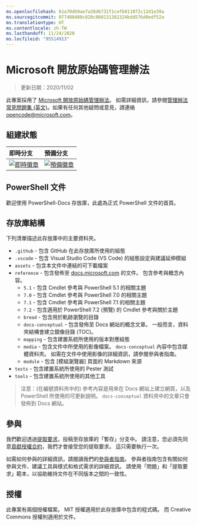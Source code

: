 ```yaml
---
ms.openlocfilehash: 61a70db9ae7a38d6731f1cefb011072c12d1e39a
ms.sourcegitcommit: 077488408c820c860131382324bdd576d0edf52a
ms.translationtype: HT
ms.contentlocale: zh-TW
ms.lasthandoff: 11/24/2020
ms.locfileid: "95514913"
---
```

# <a name="microsoft-open-source-code-of-conduct"></a>Microsoft 開放原始碼管理辦法

> 更新日期：2020/11/02

此專案採用了 [Microsoft 開放原始碼管理辦法](https://opensource.microsoft.com/codeofconduct/)。 如需詳細資訊，請參閱[管理辦法常見問題集 (英文)](https://opensource.microsoft.com/codeofconduct/faq/)。如果有任何其他疑問或意見，請連絡 [opencode@microsoft.com](mailto:opencode@microsoft.com)。

[即時徽章]: https://powershell.visualstudio.com/PowerShell-Docs/_apis/build/status/PowerShell-Docs-CI?branchName=live
[預備徽章]: https://powershell.visualstudio.com/PowerShell-Docs/_apis/build/status/PowerShell-Docs-CI?branchName=staging

## <a name="build-status"></a>組建狀態

|          即時分支          |           預備分支            |
| :---------------------------- | :---------------------------------- |
| [![即時徽章][]][即時徽章] | [![預備徽章][]][預備徽章] |

## <a name="powershell-documentation"></a>PowerShell 文件

歡迎使用 PowerShell-Docs 存放庫，此處為正式 PowerShell 文件的首頁。

## <a name="repository-structure"></a>存放庫結構

下列清單描述此存放庫中的主要資料夾。

- `.github` - 包含 GitHub 在此存放庫所使用的組態
- `.vscode` - 包含 Visual Studio Code (VS Code) 的組態設定與建議延伸模組
- `assets` - 包含本文件中連結的可下載檔案
- `reference` - 包含發佈至 [docs.microsoft.com]([https://docs.microsoft.com/powershell/scripting/) 的文件。 包含參考與概念內容。
  - `5.1` - 包含 Cmdlet 參考與 PowerShell 5.1 的相關主題
  - `7.0` - 包含 Cmdlet 參考與 PowerShell 7.0 的相關主題
  - `7.1` - 包含 Cmdlet 參考與 PowerShell 7.1 的相關主題
  - `7.2` - 包含適用於 PowerShell 7.2 (預覽) 的 Cmdlet 參考與關於主題
  - `bread` - 包含用於軌跡瀏覽的目錄
  - `docs-conceptual` - 包含發佈至 Docs 網站的概念文章。 一般而言，資料夾結構會建立鏡像目錄 (TOC)。
  - `mapping` - 包含建置系統所使用的版本對應組態
  - `media` - 包含文件中所使用的影像檔案。 `docs-conceptual` 內容中包含媒體資料夾。 如需在文件中使用影像的詳細資訊，請參閱參與者指南。
  - `module` - 包含 [模組瀏覽器] 頁面的 Markdown 來源
- `tests` - 包含建置系統所使用的 Pester 測試
- `tools` - 包含建置系統所使用的其他工具

> 注意：(在編號資料夾中的) 參考內容是用來在 Docs 網站上建立網頁，以及 PowerShell 所使用的可更新說明。
> `docs-conceptual` 資料夾中的文章只會發佈到 Docs 網站。

## <a name="contributing"></a>參與

我們歡迎透過[提取要求](https://help.github.com/articles/using-pull-requests/)，投稿至存放庫的「暫存」分支中。
請注意，您必須先同意[貢獻授權合約](https://cla.microsoft.com/)，我們才會接受您的提取要求。 這只需要執行一次。

如需如何參與的詳細資訊，請閱讀我們的[參與者指南](https://aka.ms/PSDocsContributor)。 參與者指南包含有關如何參與文件、建議工具與樣式和格式需求的詳細資訊。 請使用「問題」和「提取要求」範本，以協助維持文件在不同版本之間的一致性。

## <a name="licenses"></a>授權

此專案有兩個授權檔案。 MIT 授權適用於此存放庫中包含的程式碼。 而 Creative Commons 授權則適用於文件。
